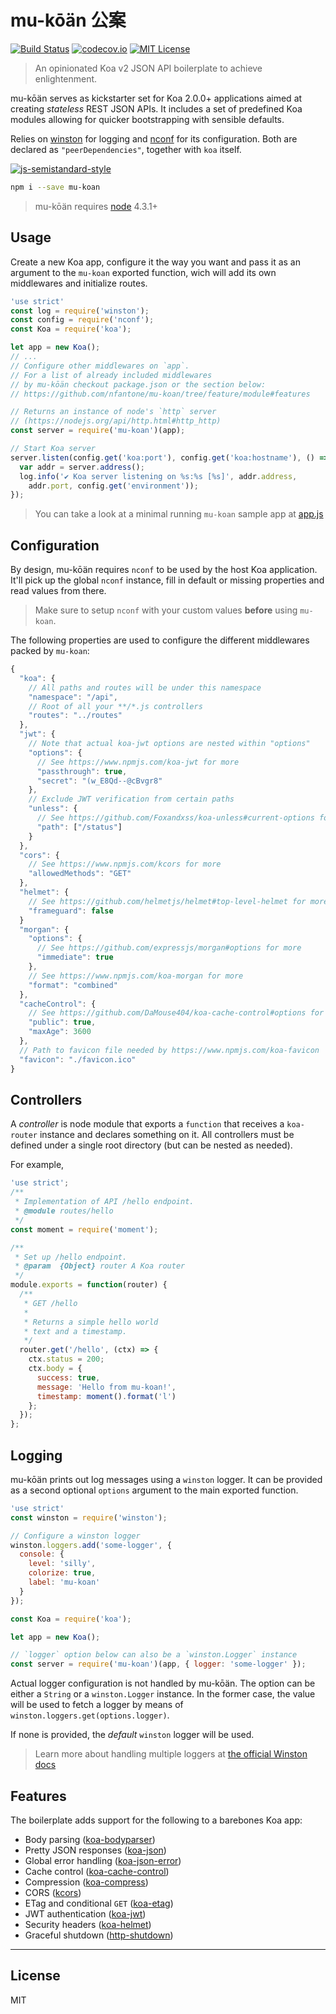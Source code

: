 # mu-kōän 公案
[![Build Status](https://travis-ci.org/nfantone/mu-koan.svg?branch=develop)](https://travis-ci.org/nfantone/mu-koan) [![codecov.io](https://codecov.io/github/nfantone/mu-koan/coverage.svg?branch=develop)](https://codecov.io/github/nfantone/mu-koan?branch=develop) [![MIT License](https://img.shields.io/badge/license-MIT-blue.svg?style=flat-square)](https://github.com/nfantone/mu-koan/blob/master/LICENSE)

> An opinionated Koa v2 JSON API boilerplate to achieve enlightenment.

mu-kōän serves as kickstarter set for Koa 2.0.0+ applications aimed at creating _stateless_ REST JSON APIs. It includes a set of predefined Koa modules allowing for quicker bootstrapping with sensible defaults.

Relies on [winston](https://www.npmjs.com/winston) for logging and [nconf](https://www.npmjs.com/nconf) for its configuration. Both are declared as `"peerDependencies"`, together with `koa` itself.

[![js-semistandard-style](https://cdn.rawgit.com/flet/semistandard/master/badge.svg)](https://github.com/Flet/semistandard)

```sh
npm i --save mu-koan
```

> mu-kōän requires [node](https://nodejs.org) 4.3.1+

## Usage
Create a new Koa app, configure it the way you want and pass it as an argument to the `mu-koan` exported function, wich will add its own middlewares and initialize routes.

```javascript
'use strict'
const log = require('winston');
const config = require('nconf');
const Koa = require('koa');

let app = new Koa();
// ...
// Configure other middlewares on `app`.
// For a list of already included middlewares
// by mu-kōän checkout package.json or the section below:
// https://github.com/nfantone/mu-koan/tree/feature/module#features

// Returns an instance of node's `http` server
// (https://nodejs.org/api/http.html#http_http)
const server = require('mu-koan')(app);

// Start Koa server
server.listen(config.get('koa:port'), config.get('koa:hostname'), () => {
  var addr = server.address();
  log.info('✔ Koa server listening on %s:%s [%s]', addr.address,
    addr.port, config.get('environment'));
});
```

> You can take a look at a minimal running `mu-koan` sample app at [app.js](./app.js)

## Configuration
By design, mu-kōän requires `nconf` to be used by the host Koa application. It'll pick up the global `nconf` instance, fill in default or missing properties and read values from there.

> Make sure to setup `nconf` with your custom values **before** using `mu-koan`.

The following properties are used to configure the different middlewares packed by `mu-koan`:

```javascript
{
  "koa": {
    // All paths and routes will be under this namespace
    "namespace": "/api",
    // Root of all your **/*.js controllers
    "routes": "../routes"
  },
  "jwt": {
    // Note that actual koa-jwt options are nested within "options"
    "options": {
      // See https://www.npmjs.com/koa-jwt for more
      "passthrough": true,
      "secret": "(w_E8Qd--@cBvgr8"
    },
    // Exclude JWT verification from certain paths
    "unless": {
      // See https://github.com/Foxandxss/koa-unless#current-options for more
      "path": ["/status"]
    }
  },
  "cors": {
    // See https://www.npmjs.com/kcors for more
    "allowedMethods": "GET"
  },
  "helmet": {
    // See https://github.com/helmetjs/helmet#top-level-helmet for more
    "frameguard": false
  }
  "morgan": {
    "options": {
      // See https://github.com/expressjs/morgan#options for more
      "immediate": true
    },
    // See https://www.npmjs.com/koa-morgan for more
    "format": "combined"
  },
  "cacheControl": {
    // See https://github.com/DaMouse404/koa-cache-control#options for more
    "public": true,
    "maxAge": 3600
  },
  // Path to favicon file needed by https://www.npmjs.com/koa-favicon
  "favicon": "./favicon.ico"
}
```

## Controllers
A _controller_ is node module that exports a `function` that receives a `koa-router` instance and declares something on it. All controllers must be defined under a single root directory (but can be nested as needed).

For example,

```javascript
'use strict';
/**
 * Implementation of API /hello endpoint.
 * @module routes/hello
 */
const moment = require('moment');

/**
 * Set up /hello endpoint.
 * @param  {Object} router A Koa router
 */
module.exports = function(router) {
  /**
   * GET /hello
   *
   * Returns a simple hello world
   * text and a timestamp.
   */
  router.get('/hello', (ctx) => {
    ctx.status = 200;
    ctx.body = {
      success: true,
      message: 'Hello from mu-koan!',
      timestamp: moment().format('l')
    };
  });
};

```

## Logging
mu-kōän prints out log messages using a `winston` logger. It can be provided as a second optional `options` argument to the main exported function.

```javascript
'use strict'
const winston = require('winston');

// Configure a winston logger
winston.loggers.add('some-logger', {
  console: {
    level: 'silly',
    colorize: true,
    label: 'mu-koan'
  }
});

const Koa = require('koa');

let app = new Koa();

// `logger` option below can also be a `winston.Logger` instance
const server = require('mu-koan')(app, { logger: 'some-logger' });
```

Actual logger configuration is not handled by mu-kōän. The option can be either a `String` or a `winston.Logger` instance. In the former case, the value will be used to fetch a logger by means of `winston.loggers.get(options.logger)`.

If none is provided, the _default_ `winston` logger will be used.

> Learn more about handling multiple loggers at [the official Winston docs](https://www.npmjs.com/package/winston#working-with-multiple-loggers-in-winston)

## Features
The boilerplate adds support for the following to a barebones Koa app:

- Body parsing ([koa-bodyparser](https://www.npmjs.com/package/koa-bodyparser))
- Pretty JSON responses ([koa-json](https://www.npmjs.com/package/koa-json))
- Global error handling ([koa-json-error](https://www.npmjs.com/package/koa-json-error))
- Cache control ([koa-cache-control](https://www.npmjs.com/package/koa-cache-control))
- Compression ([koa-compress](https://www.npmjs.com/package/koa-compress))
- CORS ([kcors](https://www.npmjs.com/package/kcors))
- ETag and conditional `GET` ([koa-etag](https://www.npmjs.com/package/koa-etag))
- JWT authentication ([koa-jwt](https://www.npmjs.com/package/koa-jwt))
- Security headers ([koa-helmet](https://www.npmjs.com/package/koa-helmet))
- Graceful shutdown ([http-shutdown](https://www.npmjs.com/package/http-shutdown))


---

## License
MIT
